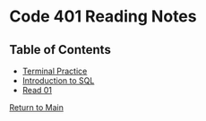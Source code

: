 # Code 401 Reading Notes

## Table of Contents

- [Terminal Practice](https://rogermreyes.github.io/Reading-Notes/terminal-practice)
- [Introduction to SQL](https://rogermreyes.github.io/Reading-Notes/introduction-to-SQL)
- [Read 01](https://rogermreyes.github.io/Reading-Notes/401-read01)

[Return to Main](https://rogermreyes.github.io/Reading-Notes)